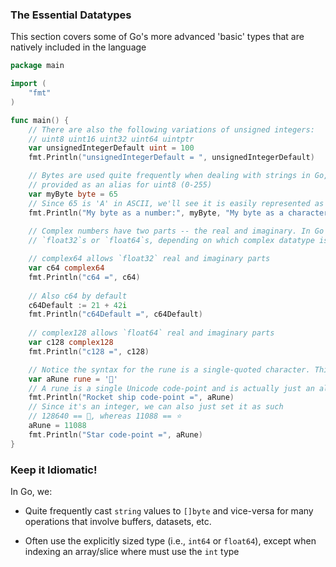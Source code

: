 ### The Essential Datatypes

This section covers some of Go's more advanced 'basic' types that are natively included in the language

```go
package main

import (
    "fmt"
)

func main() {
    // There are also the following variations of unsigned integers:
    // uint8 uint16 uint32 uint64 uintptr
    var unsignedIntegerDefault uint = 100
    fmt.Println("unsignedIntegerDefault = ", unsignedIntegerDefault)

    // Bytes are used quite frequently when dealing with strings in Go, and they are
    // provided as an alias for uint8 (0-255)
    var myByte byte = 65
    // Since 65 is 'A' in ASCII, we'll see it is easily represented as both a number and character
    fmt.Println("My byte as a number:", myByte, "My byte as a character:", string([]byte{myByte}))
    
    // Complex numbers have two parts -- the real and imaginary. In Go we represent them as a pair of either
    // `float32`s or `float64`s, depending on which complex datatype is used. See below:

    // complex64 allows `float32` real and imaginary parts
    var c64 complex64
    fmt.Println("c64 =", c64)
    
    // Also c64 by default
    c64Default := 21 + 42i
    fmt.Println("c64Default =", c64Default)
    
    // complex128 allows `float64` real and imaginary parts
    var c128 complex128
    fmt.Println("c128 =", c128)

    // Notice the syntax for the rune is a single-quoted character. This is specific to runes. You may not use ""
    var aRune rune = '🚀'
    // A rune is a single Unicode code-point and is actually just an alias for `int32`, so this will print a number
    fmt.Println("Rocket ship code-point =", aRune)
    // Since it's an integer, we can also just set it as such
    // 128640 == 🚀, whereas 11088 == ⭐
    aRune = 11088
    fmt.Println("Star code-point =", aRune)
}

```

### Keep it Idiomatic!

In Go, we:

* Quite frequently cast `string` values to `[]byte` and vice-versa for many operations that involve buffers, datasets, etc.

* Often use the explicitly sized type (i.e., `int64` or `float64`), except when indexing an array/slice where must use the `int` type
